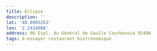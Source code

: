 ```yaml
---
title: Éclipse
description: ''
lat: '48.8905263'
lon: '2.2434088'
address: 86 Espl. du Général de Gaulle Courbevoie 92400
tags: à-essayer restaurant bistronomique
---
```

